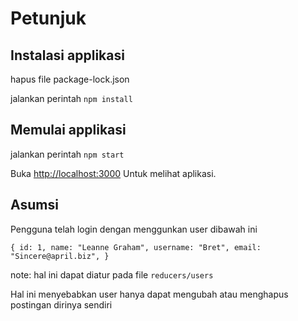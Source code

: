 # Petunjuk

## Instalasi applikasi

hapus file package-lock.json

jalankan perintah `npm install`

## Memulai applikasi

jalankan perintah `npm start`

Buka [http://localhost:3000](http://localhost:3000) Untuk melihat aplikasi.

## Asumsi

Pengguna telah login dengan menggunkan user dibawah ini

`{ id: 1, name: "Leanne Graham", username: "Bret", email: "Sincere@april.biz", }`

note: hal ini dapat diatur pada file `reducers/users`

Hal ini menyebabkan user hanya dapat mengubah atau menghapus postingan dirinya sendiri
